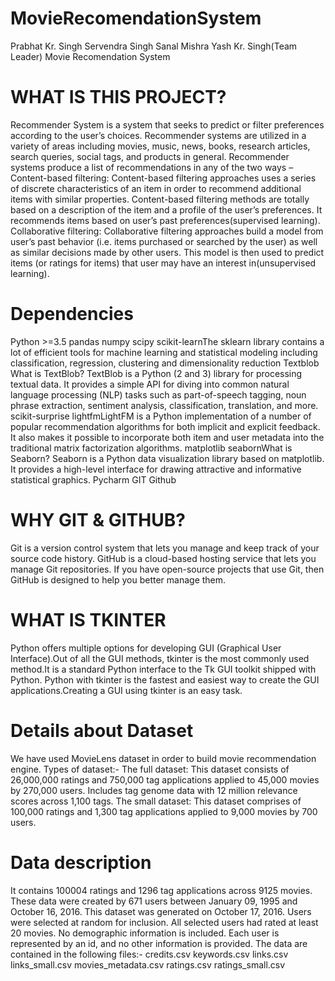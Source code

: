 # MovieRecomendationSystem
Prabhat Kr. Singh
Servendra Singh
Sanal Mishra
Yash Kr. Singh(Team Leader)
Movie Recomendation System
<h1>WHAT IS THIS PROJECT?</h1>
Recommender System is a system that seeks to predict or filter preferences according to the user’s choices. Recommender systems are utilized in a variety of areas including movies, music, news, books, research articles, search queries, social tags, and products in general.
Recommender systems produce a list of recommendations in any of the two ways –
Content-based filtering: Content-based filtering approaches uses a series of discrete characteristics of an item in order to recommend additional items with similar properties. Content-based filtering methods are totally based on a description of the item and a profile of the user’s preferences. It recommends items based on user’s past preferences(supervised learning).
Collaborative filtering: Collaborative filtering approaches build a model from user’s past behavior (i.e. items purchased or searched by the user) as well as similar decisions made by other users. This model is then used to predict items (or ratings for items) that user may have an interest in(unsupervised learning).
<h1>Dependencies</h1>
Python >=3.5
pandas
numpy
scipy
scikit-learnThe sklearn library contains a lot of efficient tools for machine learning and statistical modeling including classification, regression, clustering and dimensionality reduction
Textblob
What is TextBlob?
TextBlob is a Python (2 and 3) library for processing textual data. It provides a simple API for diving into common natural language processing (NLP) tasks such as part-of-speech tagging, noun phrase extraction, sentiment analysis, classification, translation, and more.
scikit-surprise
lightfmLightFM is a Python implementation of a number of popular recommendation algorithms for both implicit and explicit feedback. It also makes it possible to incorporate both item and user metadata into the traditional matrix factorization algorithms.
matplotlib
seabornWhat is Seaborn?
Seaborn is a Python data visualization library based on matplotlib. It provides a high-level interface for drawing attractive and informative statistical graphics.
Pycharm
GIT
Github
<h1>WHY GIT & GITHUB?</h1>
Git is a version control system that lets you manage and keep track of your source code history.
GitHub is a cloud-based hosting service that lets you manage Git repositories. If you have open-source projects that use Git, then GitHub is designed to help you better manage them.
<h1>WHAT IS TKINTER</h1>
Python offers multiple options for developing GUI (Graphical User Interface).Out of all the GUI methods, tkinter is the most commonly used method.It is a standard Python interface to the Tk GUI toolkit shipped with Python. Python with tkinter is the fastest and easiest way to create the GUI applications.Creating a GUI using tkinter is an easy task.
<h1>Details about Dataset</h1>
We have used MovieLens dataset in order to build movie recommendation engine.
Types of dataset:-
The full dataset: This dataset consists of 26,000,000 ratings and 750,000 tag applications applied to 45,000 movies by 270,000 users. Includes tag genome data with 12 million relevance scores across 1,100 tags.
The small dataset: This dataset comprises of 100,000 ratings and 1,300 tag applications applied to 9,000 movies by 700 users.
<h1>Data description</h1>
It contains 100004 ratings and 1296 tag applications across 9125 movies. These data were created by 671 users between January 09, 1995 and October 16, 2016. This dataset was generated on October 17, 2016.
Users were selected at random for inclusion. All selected users had rated at least 20 movies. No demographic information is included. Each user is represented by an id, and no other information is provided.
The data are contained in the following files:-
credits.csv
keywords.csv
links.csv
links_small.csv
movies_metadata.csv
ratings.csv
ratings_small.csv
